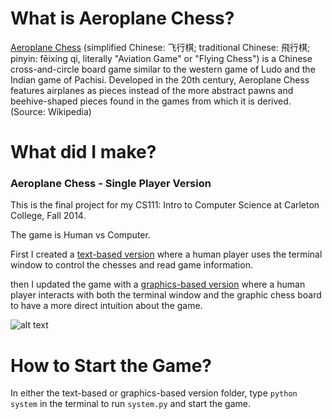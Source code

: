 # What is Aeroplane Chess?
[Aeroplane Chess](https://en.wikipedia.org/wiki/Aeroplane_Chess) (simplified Chinese: 飞行棋; traditional Chinese: 飛行棋; pinyin: fēixíng qí, literally "Aviation Game" or "Flying Chess") is a Chinese cross-and-circle board game similar to the western game of Ludo and the Indian game of Pachisi. Developed in the 20th century, Aeroplane Chess features airplanes as pieces instead of the more abstract pawns and beehive-shaped pieces found in the games from which it is derived. (Source: Wikipedia)

# What did I make?
### Aeroplane Chess - Single Player Version

This is the final project for my CS111: Intro to Computer Science at Carleton College, Fall 2014.

The game is Human vs Computer.

First I created a [text-based version](https://github.com/yinghj/FlyingChess/tree/master/FPtext) where a human player uses the terminal window to control the chesses and read game information. 


then I updated the game with a [graphics-based version](https://github.com/yinghj/FlyingChess/tree/master/FPgraphics) where a human player interacts with both the terminal window and the graphic chess board to have a more direct intuition about the game.

![alt text](https://github.com/yinghj/FlyingChess/blob/master/FPgraphics/board.gif)

# How to Start the Game?
In either the text-based or graphics-based version folder, type `python system` in the terminal to run `system.py` and start the game.
